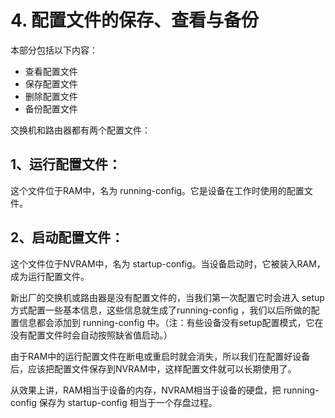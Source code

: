 # 4. 配置文件的保存、查看与备份

本部分包括以下内容：

* 查看配置文件
* 保存配置文件
* 删除配置文件
* 备份配置文件

交换机和路由器都有两个配置文件：

## 1、运行配置文件：

这个文件位于RAM中，名为 running-config。它是设备在工作时使用的配置文件。

## 2、启动配置文件：

这个文件位于NVRAM中，名为 startup-config。当设备启动时，它被装入RAM，成为运行配置文件。

新出厂的交换机或路由器是没有配置文件的，当我们第一次配置它时会进入 setup 方式配置一些基本信息，这些信息就生成了running-config ，我们以后所做的配置信息都会添加到 running-config 中。（注：有些设备没有setup配置模式，它在没有配置文件时会自动按照缺省值启动。）

由于RAM中的运行配置文件在断电或重启时就会消失，所以我们在配置好设备后，应该把配置文件保存到NVRAM中，这样配置文件就可以长期使用了。

从效果上讲，RAM相当于设备的内存，NVRAM相当于设备的硬盘，把 running-config 保存为 startup-config 相当于一个存盘过程。

